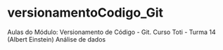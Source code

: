 # versionamentoCodigo_Git
Aulas do Módulo: Versionamento de Código - Git. Curso Toti - Turma 14 (Albert Einstein) Análise de dados
